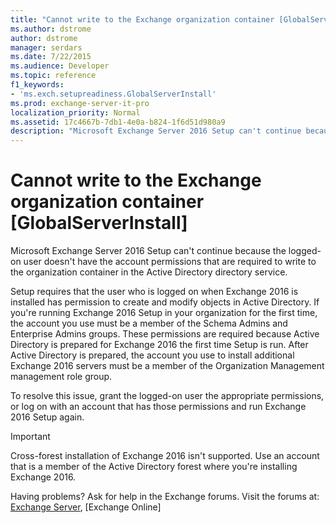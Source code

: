 ```yaml
---
title: "Cannot write to the Exchange organization container [GlobalServerInstall]"
ms.author: dstrome
author: dstrome
manager: serdars
ms.date: 7/22/2015
ms.audience: Developer
ms.topic: reference
f1_keywords:
- 'ms.exch.setupreadiness.GlobalServerInstall'
ms.prod: exchange-server-it-pro
localization_priority: Normal
ms.assetid: 17c4667b-7db1-4e0a-b824-1f6d51d980a9
description: "Microsoft Exchange Server 2016 Setup can't continue because the logged-on user doesn't have the account permissions that are required to write to the organization container in the Active Directory directory service."
---
```


# Cannot write to the Exchange organization container [GlobalServerInstall]

Microsoft Exchange Server 2016 Setup can't continue because the logged-on user doesn't have the account permissions that are required to write to the organization container in the Active Directory directory service.
  
Setup requires that the user who is logged on when Exchange 2016 is installed has permission to create and modify objects in Active Directory. If you're running Exchange 2016 Setup in your organization for the first time, the account you use must be a member of the Schema Admins and Enterprise Admins groups. These permissions are required because Active Directory is prepared for Exchange 2016 the first time Setup is run. After Active Directory is prepared, the account you use to install additional Exchange 2016 servers must be a member of the Organization Management management role group.
  
To resolve this issue, grant the logged-on user the appropriate permissions, or log on with an account that has those permissions and run Exchange 2016 Setup again.
  
> [!IMPORTANT]
> Cross-forest installation of Exchange 2016 isn't supported. Use an account that is a member of the Active Directory forest where you're installing Exchange 2016.
  
Having problems? Ask for help in the Exchange forums. Visit the forums at: [Exchange Server](https://go.microsoft.com/fwlink/p/?linkId=60612), [Exchange Online]
